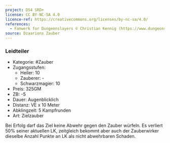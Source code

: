 ```yaml
---
project: DS4 SRD+
license: CC BY-NC-SA 4.0
licence-ref: https://creativecommons.org/licenses/by-nc-sa/4.0/
references: 
  - Fanwerk for Dungeonslayers © Christian Kennig (https://www.dungeonslayers.net/)
source: Dzaarions Zauber
---
```


### Leidteiler

- Kategorie: #Zauber
- Zugangsstufen:
  - Heiler: 10
  - Zauberer: -
  - Schwarzmagier: 10
- Preis: 325GM
- ZB: -5
- Dauer: Augenblicklich
- Distanz: VE x 10 Meter
- Abklingzeit: 5 Kampfrunden
- Art: Zielzauber

Bei Erfolg darf das Ziel keine Abwehr gegen den Zauber würfeln. Es verliert 50% seiner aktuellen LK, zeitgleich bekommt aber auch der Zauberwirker dieselbe Anzahl Punkte an LK als nicht abwehrbaren Schaden.

